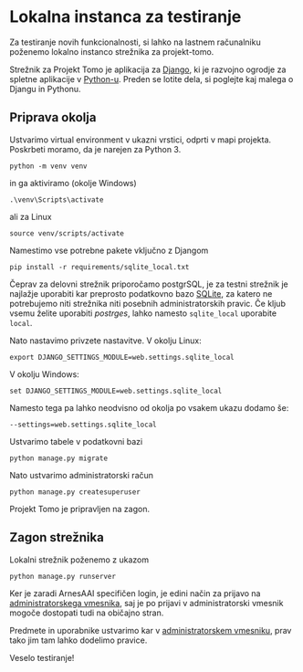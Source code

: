 Lokalna instanca za testiranje
==============================

Za testiranje novih funkcionalnosti, si lahko na lastnem računalniku poženemo lokalno instanco strežnika za projekt-tomo.

Strežnik za Projekt Tomo je aplikacija za [Django](https://www.djangoproject.com/), ki je razvojno ogrodje za spletne aplikacije v [Python-u](https://www.python.org/). Preden se lotite dela, si poglejte kaj malega o Djangu in Pythonu.

Priprava okolja
---------------
Ustvarimo virtual environment v ukazni vrstici, odprti v mapi projekta. Poskrbeti moramo, da je narejen za Python 3.

```
python -m venv venv
```
in ga aktiviramo (okolje Windows)

```
.\venv\Scripts\activate
```
ali za Linux

```
source venv/scripts/activate
```
Namestimo vse potrebne pakete vključno z Djangom

```
pip install -r requirements/sqlite_local.txt
```

Čeprav za delovni strežnik priporočamo postgrSQL, je za testni strežnik je najlažje uporabiti kar preprosto podatkovno bazo [SQLite](https://sqlite.org/index.html), za katero ne potrebujemo niti strežnika niti posebnih administratorskih pravic. Če kljub vsemu želite uporabiti *postrges*, lahko namesto `sqlite_local` uporabite  `local`.

Nato nastavimo privzete nastavitve. V okolju Linux:

```
export DJANGO_SETTINGS_MODULE=web.settings.sqlite_local
```
V okolju Windows:

```
set DJANGO_SETTINGS_MODULE=web.settings.sqlite_local
```
Namesto tega pa lahko neodvisno od okolja po vsakem ukazu dodamo še:

```
--settings=web.settings.sqlite_local
```

Ustvarimo tabele v podatkovni bazi

```
python manage.py migrate
```

Nato ustvarimo administratorski račun

```
python manage.py createsuperuser
```

Projekt Tomo je pripravljen na zagon.

Zagon strežnika
----------------

Lokalni strežnik poženemo z ukazom

```
python manage.py runserver
```
Ker je zaradi ArnesAAI specifičen login, je edini način za prijavo na [administratorskega vmesnika](http://localhost:8000/admin/), saj je po prijavi v administratorski vmesnik mogoče dostopati tudi na običajno stran.

Predmete in uporabnike ustvarimo kar v [administratorskem vmesniku](http://localhost:8000/admin/), prav tako jim tam lahko dodelimo pravice. 

Veselo testiranje!
